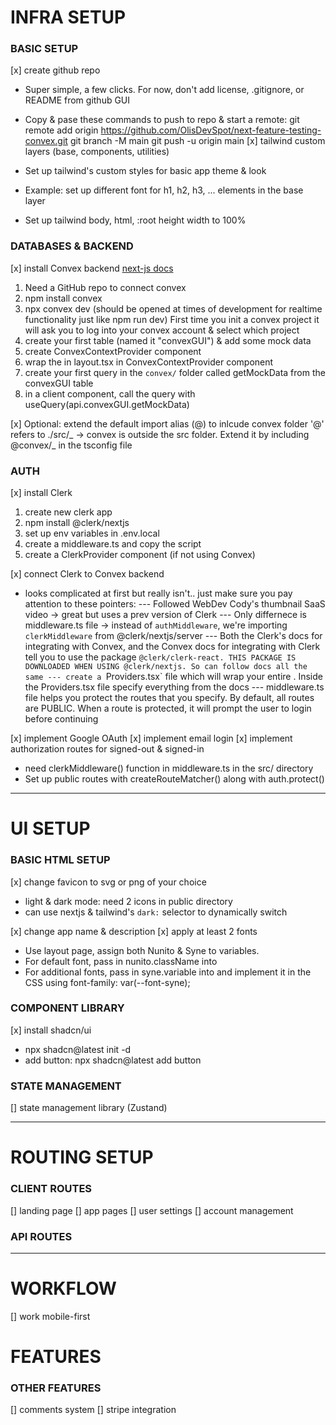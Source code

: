 # INFRA SETUP

### BASIC SETUP

[x] create github repo

- Super simple, a few clicks. For now, don't add license, .gitignore, or README from github GUI
- Copy & pase these commands to push to repo & start a remote:
  git remote add origin https://github.com/OlisDevSpot/next-feature-testing-convex.git
  git branch -M main
  git push -u origin main
  [x] tailwind custom layers (base, components, utilities)

- Set up tailwind's custom styles for basic app theme & look
- Example: set up different font for h1, h2, h3, ... elements in the base layer
- Set up tailwind body, html, :root height width to 100%

### DATABASES & BACKEND

[x] install Convex backend
[next-js docs](https://docs.convex.dev/quickstart/nextjs)

1. Need a GitHub repo to connect convex
2. npm install convex
3. npx convex dev (should be opened at times of development for realtime functionality just like npm run dev)
   First time you init a convex project it will ask you to log into your convex account & select which project
4. create your first table (named it "convexGUI") & add some mock data
5. create ConvexContextProvider component
6. wrap the <body> in layout.tsx in ConvexContextProvider component
7. create your first query in the `convex/` folder called getMockData from the convexGUI table
8. in a client component, call the query with useQuery(api.convexGUI.getMockData)

[x] Optional: extend the default import alias (@) to inlcude convex folder
'@' refers to ./src/_ -> convex is outside the src folder. Extend it by including @convex/_ in the tsconfig file

### AUTH

[x] install Clerk

1. create new clerk app
2. npm install @clerk/nextjs
3. set up env variables in .env.local
4. create a middleware.ts and copy the script
5. create a ClerkProvider component (if not using Convex)

[x] connect Clerk to Convex backend

- looks complicated at first but really isn't.. just make sure you pay attention to these pointers:
  --- Followed WebDev Cody's thumbnail SaaS video -> great but uses a prev version of Clerk
  --- Only differnece is middleware.ts file -> instead of `authMiddleware`, we're importing `clerkMiddleware` from @clerk/nextjs/server
  --- Both the Clerk's docs for integrating with Convex, and the Convex docs for integrating with Clerk tell you to use the package `@clerk/clerk-react. THIS PACKAGE IS DOWNLOADED WHEN USING @clerk/nextjs. So can follow docs all the same
--- create a `Providers.tsx` file which will wrap your entire <html>. Inside the Providers.tsx file specify everything from the docs
  --- middleware.ts file helps you protect the routes that you specify. By default, all routes are PUBLIC. When a route is protected, it will prompt the user to login before continuing

[x] implement Google OAuth
[x] implement email login
[x] implement authorization routes for signed-out & signed-in

- need clerkMiddleware() function in middleware.ts in the src/ directory
- Set up public routes with createRouteMatcher() along with auth.protect()

---

# UI SETUP

### BASIC HTML SETUP

[x] change favicon to svg or png of your choice

- light & dark mode: need 2 icons in public directory
- can use nextjs & tailwind's `dark:` selector to dynamically switch

[x] change app name & description
[x] apply at least 2 fonts

- Use layout page, assign both Nunito & Syne to variables.
- For default font, pass in nunito.className into <body>
- For additional fonts, pass in syne.variable into <body> and implement it in the CSS using font-family: var(--font-syne);

### COMPONENT LIBRARY

[x] install shadcn/ui

- npx shadcn@latest init -d
- add button: npx shadcn@latest add button

### STATE MANAGEMENT

[] state management library (Zustand)

---

# ROUTING SETUP

### CLIENT ROUTES

[] landing page
[] app pages
[] user settings
[] account management

### API ROUTES

---

# WORKFLOW

[] work mobile-first

# FEATURES

### OTHER FEATURES

[] comments system
[] stripe integration
